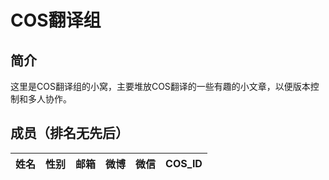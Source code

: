 COS翻译组
==========

## 简介
这里是COS翻译组的小窝，主要堆放COS翻译的一些有趣的小文章，以便版本控制和多人协作。

## 成员（排名无先后）

姓名|性别|邮箱|微博|微信|COS_ID
----|----|----|----|----|------


